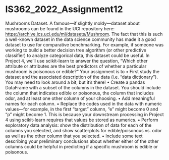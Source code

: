 # IS362_2022_Assignment12
Mushrooms Dataset. A famous—if slightly moldy—dataset about mushrooms can be found in the UCI repository
here: https://archive.ics.uci.edu/ml/datasets/Mushroom. The fact that this is such a well-known dataset in the
data science community has made it a good dataset to use for comparative benchmarking. For example, if someone
was working to build a better decision tree algorithm (or other predictive classifier) to analyze categorical data,
this dataset could be useful. In Project 4, we’ll use scikit-learn to answer the question, “Which other attribute
or attributes are the best predictors of whether a particular mushroom is poisonous or edible?”
Your assignment is to
• First study the dataset and the associated description of the data (i.e. “data dictionary”). You may need to
look around a bit, but it’s there!
• Create a pandas DataFrame with a subset of the columns in the dataset. You should include the column
that indicates edible or poisonous, the column that includes odor, and at least one other column of your
choosing.
• Add meaningful names for each column.
• Replace the codes used in the data with numeric values—for example, in the first “target” column, “e” might
become 0 and “p” might become 1. This is because your downstream processing in Project 4 using
scikit-learn requires that values be stored as numerics.
• Perform exploratory data analysis: show the distribution of data for each of the columns you selected, and
show scatterplots for edible/poisonous vs. odor as well as the other column that you selected.
• Include some text describing your preliminary conclusions about whether either of the other columns
could be helpful in predicting if a specific mushroom is edible or poisonous.
